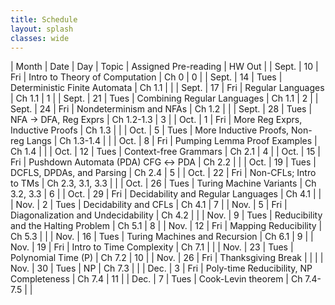 ```yaml
---
title: Schedule 
layout: splash
classes: wide
---
```



| Month | Date | Day  | Topic                                   | Assigned Pre-reading | HW Out |
| Sept. | 10   | Fri  | Intro to Theory of Computation          | Ch 0                 | 0      |
| Sept. | 14   | Tues | Deterministic Finite Automata           | Ch 1.1               |        |
| Sept. | 17   | Fri  | Regular Languages                       | Ch 1.1               | 1      |
| Sept. | 21   | Tues | Combining Regular Languages             | Ch 1.1               | 2      |
| Sept. | 24   | Fri  | Nondeterminism and NFAs                 | Ch 1.2               |        |
| Sept. | 28   | Tues | NFA →  DFA, Reg Exprs                   | Ch 1.2-1.3           | 3      |
| Oct.  | 1    | Fri  | More Reg Exprs, Inductive Proofs        | Ch 1.3               |        |
| Oct.  | 5    | Tues | More Inductive Proofs, Non-reg Langs    | Ch 1.3-1.4           |        |
| Oct.  | 8    | Fri  | Pumping Lemma Proof Examples            | Ch 1.4               |        |
| Oct.  | 12   | Tues | Context-free Grammars                   | Ch 2.1               | 4      |
| Oct.  | 15   | Fri  | Pushdown Automata (PDA) CFG ↔ PDA       | Ch 2.2               |        |
| Oct.  | 19   | Tues | DCFLS, DPDAs, and Parsing               | Ch 2.4               | 5      |
| Oct.  | 22   | Fri  | Non-CFLs; Intro to TMs                  | Ch 2.3, 3.1, 3.3     |        |
| Oct.  | 26   | Tues | Turing Machine Variants                 | Ch 3.2, 3.3          | 6      |
| Oct.  | 29   | Fri  | Decidability and Regular Languages      | Ch 4.1               |        |
| Nov.  | 2    | Tues | Decidability and CFLs                   | Ch 4.1               | 7      |
| Nov.  | 5    | Fri  | Diagonalization and Undecidability      | Ch 4.2               |        |
| Nov.  | 9    | Tues | Reducibility and the Halting Problem    | Ch 5.1               | 8      |
| Nov.  | 12   | Fri  | Mapping Reducibility                    | Ch 5.3               |        |
| Nov.  | 16   | Tues | Turing Machines and Recursion           | Ch 6.1               | 9      |
| Nov.  | 19   | Fri  | Intro to Time Complexity                | Ch 7.1               |        |
| Nov.  | 23   | Tues | Polynomial Time (P)                     | Ch 7.2               | 10     |
| Nov.  | 26   | Fri  | Thanksgiving Break                      |                      |        |
| Nov.  | 30   | Tues | NP                                      | Ch 7.3               |        |
| Dec.  | 3    | Fri  | Poly-time Reducibility, NP Completeness | Ch 7.4               | 11     |
| Dec.  | 7    | Tues | Cook-Levin theorem                      | Ch 7.4-7.5           |        |

